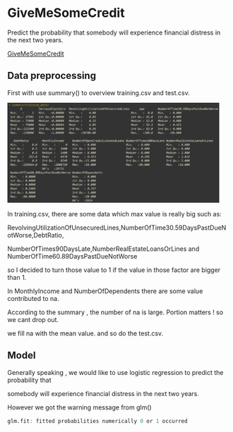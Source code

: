 # GiveMeSomeCredit
Predict the probability that somebody will experience financial distress in the next two years.

[GiveMeSomeCredit](https://www.kaggle.com/c/GiveMeSomeCredit/overview)

## Data preprocessing
First with use summary() to overview training.csv and test.csv.

<img src="https://github.com/CCMinyi/Rproject_GiveMeSomeCredit/blob/main/image/training%20data.png" width=480>

In training.csv, there are some data which max value is really big such as:

RevolvingUtilizationOfUnsecuredLines,NumberOfTime30.59DaysPastDueNotWorse,DebtRatio,

NumberOfTimes90DaysLate,NumberRealEstateLoansOrLines and NumberOfTime60.89DaysPastDueNotWorse

so I decided to turn those value to 1 if the value in those factor are bigger than 1.

In MonthlyIncome and NumberOfDependents there are some value contributed to na.

According to the summary , the number of na is large. Portion matters ! so we cant drop out.

we fill na with the mean value. and so do the test.csv.

## Model 

Generally speaking , we would like to use logistic regression to predict the probability that 

somebody will experience financial distress in the next two years.

However we got the warning message from glm()
```R
glm.fit: fitted probabilities numerically 0 or 1 occurred
```


